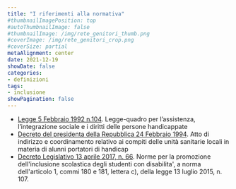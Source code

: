 ```yaml
---
title: "I riferimenti alla normativa"
#thumbnailImagePosition: top
#autoThumbnailImage: false
#thumbnailImage: /img/rete_genitori_thumb.png
#coverImage: /img/rete_genitori_crop.png
#coverSize: partial
metaAlignment: center
date: 2021-12-19
showDate: false
categories:
- definizioni
tags:
- inclusione
showPagination: false
---
```


* [Legge 5 Febbraio 1992 n.104](https://www.gazzettaufficiale.it/eli/id/1992/02/17/092G0108/sg). Legge-quadro per l’assistenza, l’integrazione sociale e i diritti delle persone handicappate
* [Decreto del presidenta della Repubblica 24 Febbraio 1994](https://www.gazzettaufficiale.it/eli/id/1994/04/06/094A2245/sg). Atto di indirizzo e coordinamento relativo ai compiti delle unità sanitarie locali in materia di alunni portatori di handicap
* [Decreto Legislativo 13 aprile 2017, n. 66](https://www.gazzettaufficiale.it/eli/id/2017/05/16/17G00074/sg). Norme per la promozione dell'inclusione scolastica degli studenti con disabilita', a norma dell'articolo 1, commi 180 e 181, lettera c), della legge 13 luglio 2015, n. 107.
